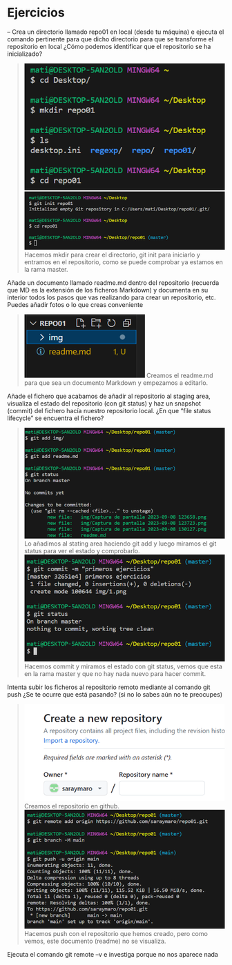 # Ejercicios

– Crea un directorio llamado repo01 en local (desde tu máquina) e ejecuta el comando
pertinente para que dicho directorio para que se transforme el repositorio en local ¿Cómo podemos
identificar que el repositorio se ha inicializado?
> ![Alt text](<img/Captura de pantalla 2023-09-08 123723.png>)
> ![Alt text](<img/Captura de pantalla 2023-09-08 123658.png>)
> Hacemos mkdir para crear el directorio, git init para iniciarlo y entramos en el repositorio, como se puede comprobar ya estamos en la rama master.

 Añade un documento llamado readme.md dentro del repositorio (recuerda que MD es la
extensión de los ficheros Markdown) y documenta en su interior todos los pasos que vas realizando para
crear un repositorio, etc. Puedes añadir fotos o lo que creas conveniente
> ![Alt text](<img/Captura de pantalla 2023-09-08 130127.png>)
> Creamos el readme.md para que sea un documento Markdown y empezamos a editarlo.

Añade el fichero que acabamos de añadir al repositorio al staging area, visualiza el estado del
repositorio (con git status) y haz un snapshot (commit) del fichero hacía nuestro repositorio local. ¿En que “file status lifecycle” se encuentra el fichero?
> ![Alt text](img/1.png)
> Lo añadimos al stating area haciendo git add y luego miramos el git status para ver el estado y comprobarlo.
> ![Alt text](img/2.png)
> Hacemos commit y miramos el estado con git status, vemos que esta en la rama master y que no hay nada nuevo para hacer commit. 

Intenta subir los ficheros al repositorio remoto mediante al comando git push ¿Se te ocurre que está pasando? (si no lo sabes aún no te preocupes)
>![Alt text](img/4.png)
Creamos el repositorio en github.
>![Alt text](img/3.png)
Hacemos push con el repositorio que hemos creado, pero como vemos, este documento (readme) no se visualiza.

Ejecuta el comando git remote –v e investiga porque no nos aparece nada

